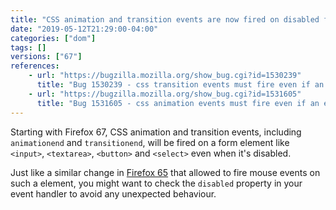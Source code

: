 ```yaml
---
title: "CSS animation and transition events are now fired on disabled form widgets"
date: "2019-05-12T21:29:00-04:00"
categories: ["dom"]
tags: []
versions: ["67"]
references:
    - url: "https://bugzilla.mozilla.org/show_bug.cgi?id=1530239"
      title: "Bug 1530239 - css transition events must fire even if an element is disabled"
    - url: "https://bugzilla.mozilla.org/show_bug.cgi?id=1531605"
      title: "Bug 1531605 - css animation events must fire even if an element is disabled"
---
```

Starting with Firefox 67, CSS animation and transition events, including `animationend` and `transitionend`, will be fired on a form element like `<input>`, `<textarea>`, `<button>` and `<select>` even when it's disabled.

Just like a similar change in [Firefox 65](https://www.fxsitecompat.com/en-CA/docs/2018/events-are-now-dispatched-on-disabled-form-widgets/) that allowed to fire mouse events on such a element, you might want to check the `disabled` property in your event handler to avoid any unexpected behaviour.
